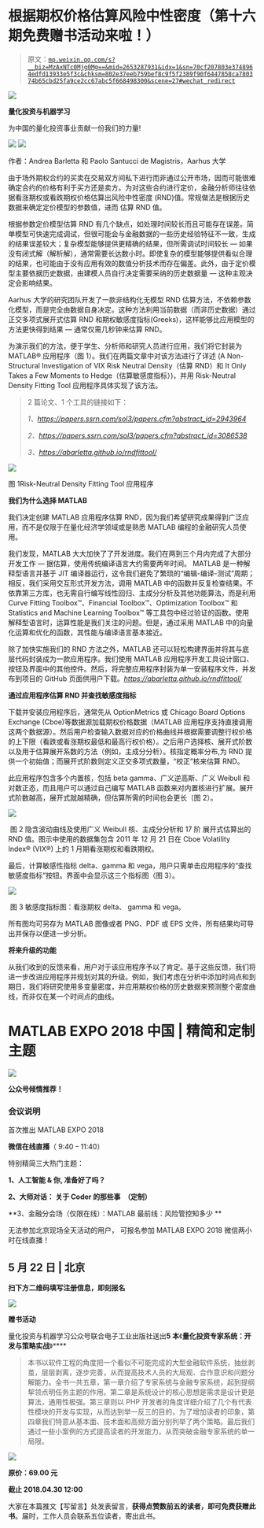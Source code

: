 # 根据期权价格估算风险中性密度（第十六期免费赠书活动来啦！）

> 原文：[`mp.weixin.qq.com/s?__biz=MzAxNTc0Mjg0Mg==&mid=2653287931&idx=1&sn=70cf207803e3748964edfd13933e5f3c&chksm=802e37eeb759bef8c9f5f2389f90f6447858ca780374b65cbd25fa9ce2cc67abc5f668498300&scene=27#wechat_redirect`](http://mp.weixin.qq.com/s?__biz=MzAxNTc0Mjg0Mg==&mid=2653287931&idx=1&sn=70cf207803e3748964edfd13933e5f3c&chksm=802e37eeb759bef8c9f5f2389f90f6447858ca780374b65cbd25fa9ce2cc67abc5f668498300&scene=27#wechat_redirect)

![](img/0c3ddf05156b60d71602451bec763375.png)

**量化投资与机器学习**

为中国的量化投资事业贡献一份我们的力量!

![](img/a8465e65bf54c375c9f3fba202bb9d86.png) ![](img/70f852b412b4ec40489fcd4c5d400e14.png)

作者：Andrea Barletta 和 Paolo Santucci de Magistris，Aarhus 大学

由于场外期权合约的买卖在交易双方间私下进行而非通过公开市场，因而可能很难确定合约的价格有利于买方还是卖方。为对这些合约进行定价，金融分析师往往依据看涨期权或看跌期权价格估算出风险中性密度 (RND)值。常规做法是根据历史数据来确定定价模型的参数值，进而 估算 RND 值。

根据参数定价模型估算 RND 有几个缺点，如处理时间较长而且可能存在误差。简单模型可快速完成调试，但很可能会与金融数据的一些历史经验特征不一致，生成的结果误差较大；复杂模型能够提供更精确的结果，但所需调试时间较长 — 如果没有闭式解（解析解），通常需要长达数小时。即使复杂的模型能够提供看似合理的结果，也可能由于没有应用有效的数值分析技术而存在偏差。此外，由于定价模型主要依据历史数据，由建模人员自行决定需要采纳的历史数据量 — 这种主观决定会影响结果。

Aarhus 大学的研究团队开发了一款非结构化无模型 RND 估算方法，不依赖参数化模型，而是完全由数据自身决定。这种方法利用当前数据（而非历史数据）通过正交多项式展开式估算 RND 和期权敏感度指标(Greeks)，这样能够比应用模型的方法更快得到结果 — 通常仅需几秒钟来估算 RND。

为演示我们的方法，便于学生、分析师和研究人员进行应用，我们将它封装为 MATLAB® 应用程序（图 1）。我们在两篇文章中对该方法进行了详述 (A Non-Structural Investigation of VIX Risk Neutral Density（估算 RND）和 It Only Takes a Few Moments to Hedge（估算敏感度指标）)，并用 Risk-Neutral Density Fitting Tool 应用程序具体实现了该方法。 

> 2 篇论文、1 个工具的链接如下：
> 
> *1、https://papers.ssrn.com/sol3/papers.cfm?abstract_id=2943964*
> 
> *2、https://papers.ssrn.com/sol3/papers.cfm?abstract_id=3086538*
> 
> *3、https://abarletta.github.io/rndfittool/*

![](img/a802339133e276e8b3f07797e696a6e3.png)

图 1Risk-Neutral Density Fitting Tool 应用程序

**我们为什么选择 MATLAB**

我们决定创建 MATLAB 应用程序估算 RND，因为我们希望研究成果得到广泛应用，而不是仅限于在量化经济学领域或是熟悉 MATLAB 编程的金融研究人员使用。

我们发现，MATLAB 大大加快了了开发进度。我们在两到三个月内完成了大部分开发工作 — 据估算，使用传统编译语言大约需要两年时间。 MATLAB 是一种解释型语言并基于 JIT 编译器运行，这令我们避免了繁琐的“编辑-编译-测试”周期；相反，我们采用交互形式开发方法，调用 MATLAB 中的函数并反复检查结果。不依靠第三方库，也无需自行编写线性回归、主成分分析及其他功能算法，而是利用 Curve Fitting Toolbox™、Financial Toolbox™、Optimization Toolbox™ 和 Statistics and Machine Learning Toolbox™ 等工具包中经过验证的函数。使用解释型语言时，运算性能是我们关注的问题。但是，通过采用 MATLAB 中的向量化运算和优化的函数，其性能与编译语言基本接近。

除了加快实施我们的 RND 方法之外，MATLAB 还可以轻松构建界面并将其与底层代码封装成为一款应用程序。我们使用 MATLAB 应用程序开发工具设计窗口、按钮及界面中的其他控件。然后，将完整应用程序封装为单一安装程序文件，并发布到项目的 GitHub 页面供用户下载。*https://abarletta.github.io/rndfittool/*

**通过应用程序估算 RND 并查找敏感度指标**

下载并安装应用程序后，通常先从 OptionMetrics 或 Chicago Board Options Exchange (Cboe)等数据源加载期权价格数据（MATLAB 应用程序支持直接调用这两个数据源）。然后用户检查输入数据对应的价格曲线并根据需要调整行权价格的上下限（看跌或看涨期权最低和最高行权价格）。之后用户选择核、展开式阶数以及用于估算展开系数的方法（例如，主成分分析）。核指定概率分布,为 RND 提供一个初始值；而展开式阶数则定义正交多项式数量，“校正”核来估算 RND。

此应用程序包含多个内置核，包括 beta gamma、广义逆高斯、广义 Weibull 和对数正态，而且用户可以通过自己编写 MATLAB 函数来对内置核进行扩展。展开式阶数越高，展开式就越精确，但估算所需的时间也会更长（图 2）。

![](img/5ae026127a2004af370062d9801fe5d8.png)

 图 2 隐含波动曲线及使用广义 Weibull 核、主成分分析和 17 阶 展开式估算出的 RND 值。图示中使用的数据集包含 2011 年 12 月 21 日在 Cboe Volatility Index® (VIX®) 上的 1 月期看涨期权和看跌期权。

最后，计算敏感性指标 delta、gamma 和 vega，用户只需单击应用程序的“查找敏感度指标”按钮。界面中会显示这三个指标图（图 3）。

![](img/0090151c637ed74c313a187112d52470.png)

 图 3 敏感度指标图：看涨期权 delta、 gamma 和 vega。

所有图均可另存为 MATLAB 图像或者 PNG、PDF 或 EPS 文件，所有结果均可导出并保存以便进一步分析。

**将来升级的功能**

从我们收到的反馈来看，用户对于该应用程序予以了肯定。基于这些反馈，我们将进一步改进应用程序并规划对其的升级。例如，我们考虑在分析中添加时间点和到期日，我们将研究使用多变量密度，并应用期权价格的历史数据来预测整个密度曲线，而非仅在某一个时间点的曲线。

# **MATLAB EXPO 2018 中国 | 精简和定制主题**

![](img/327289b5c2ac4daff6d210e3deb9271d.png)

**公众号倾情推荐！**

### **会议说明**

首次推出 MATLAB EXPO 2018

**微信在线直播**（ 9:40 – 11:40）

特别精简三大热门主题：

**1、人工智能 & 你, 准备好了吗？**

**2、大师对话： 关于 Coder 的那些事  （定制）** 

**3、金融分会场（仅限在线）：MATLAB 最前线：风险管控知多少 **

无法参加北京现场全天活动的用户， 可报名参加 MATLAB EXPO 2018 微信两小时在线直播！ 

## **5 月 22 日** | **北京**

**扫下方二维码填写注册信息，即刻报名**

![](img/36ff2d4aa8cfa4060b4b5a081d6145c3.png)

**赠书活动**

量化投资与机器学习公众号联合电子工业出版社送出**5 本**《**量化投资专家系统：开发与策略实战**》****

> 本书以软件工程的角度把一个看似不可能完成的大型金融软件系统，抽丝剥茧，层层剥离，逐步完善，从而提高技术人员的大局观、合作意识和问题分解能力。全书一共五章，第一章介绍了专家系统与金融专家系统，起到提纲挈领点明任务主题的作用。第二章是系统设计的核心思想是需求是设计更是算法，通用性极强。第三章则以 PHP 开发者的角度详细介绍了几个有代表性模块的开发与实现，从而达到举一反三的目的，为了增加读者的印象，第四章我们特意从基本面、技术面和高频方面分别列举了两个策略。最后我们通过一些小案例的方式提高读者的开发能力，从而突破金融专家系统的单一局限。

![](img/b022edc9f4f0bd44e43154d0eaa23e14.png)

**原价：69.00 元**

**截止 2018.04.30 12:00**

大家在本篇推文【写留言】处发表留言，**获得****点赞****数****前五****的读者，即可免费获赠此书**。届时，工作人员会联系五位读者，寄出此书。